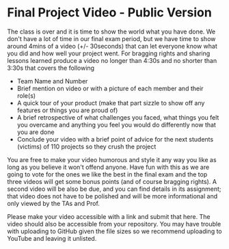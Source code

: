 # Final Project Video - Public Version

The class is over and it is time to show the world what you have done.  We don't have a lot of time in our final exam period, but we have time to show around 4mins of a video (+/- 30seconds) that can let everyone know what you did and how well your project went.   For bragging rights and sharing lessons learned produce a video no longer than 4:30s and no shorter than 3:30s that covers the following

* Team Name and Number
* Brief mention on video or with a picture of each member and their role(s)
* A quick tour of your product (make that part sizzle to show off any features or things you are proud of)
* A brief retrospective of what challenges you faced, what things you felt you overcame and anything you feel you would do differently now that you are done
* Conclude your video with a brief point of advice for the next students (victims) of 110 projects so they crush the project

You are free to make your video humorous and style it any way you like as long as you believe it won't offend anyone.  Have fun with this as we are going to vote for the ones we like the best in the final exam and the top three videos will get some bonus points (and of course bragging rights).  A second video will be also be due, and you can find details in its assignment; that video does not have to be polished and will be more informational and only viewed by the TAs and Prof.

Please make your video accessible with a link and submit that here. The video should also be accessible from your repository. You may have trouble with uploading to GitHub given the file sizes so we recommend uploading to YouTube and leaving it unlisted. 